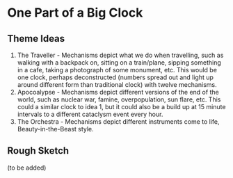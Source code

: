 # One Part of a Big Clock #

## Theme Ideas ##

1. The Traveller - Mechanisms depict what we do when travelling, such as walking with a backpack on, sitting on a train/plane, sipping something in a cafe, taking a photograph of some monument, etc. This would be one clock, perhaps deconstructed (numbers spread out and light up around different form than traditional clock) with twelve mechanisms.
2. Apocoalypse - Mechanisms depict different versions of the end of the world, such as nuclear war, famine, overpopulation, sun flare, etc. This could a similar clock to idea 1, but it could also be a build up at 15 minute intervals to a different cataclysm event every hour.
3. The Orchestra - Mechanisms depict different instruments come to life, Beauty-in-the-Beast style.

## Rough Sketch ##

(to be added)
